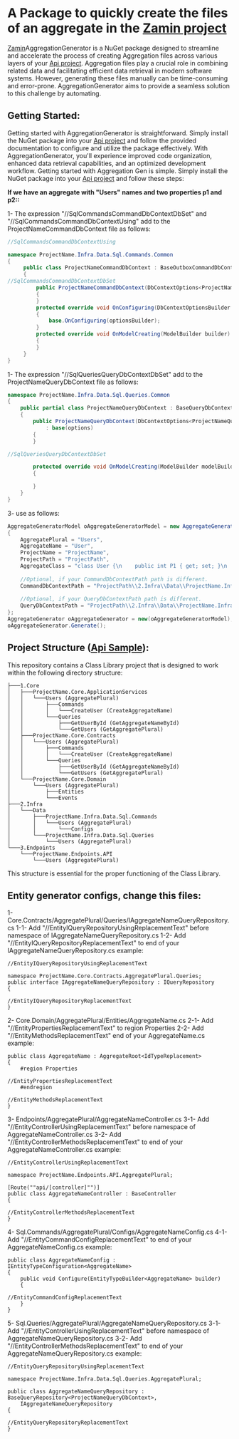 # A Package to quickly create the files of an aggregate in the [Zamin project](https://github.com/oroumand/Zamin)


[Zamin](https://github.com/oroumand/Zamin)AggregationGenerator is a NuGet package designed to streamline and accelerate the process of creating Aggregation files across various layers of your [Api project](https://github.com/sajad-mirzaei/ZaminSample1). Aggregation files play a crucial role in combining related data and facilitating efficient data retrieval in modern software systems. However, generating these files manually can be time-consuming and error-prone. AggregationGenerator aims to provide a seamless solution to this challenge by automating.

## Getting Started:
Getting started with AggregationGenerator is straightforward. Simply install the NuGet package into your [Api project](https://github.com/sajad-mirzaei/ZaminSample1) and follow the provided documentation to configure and utilize the package effectively. With AggregationGenerator, you'll experience improved code organization, enhanced data retrieval capabilities, and an optimized development workflow.
Getting started with Aggregation Gen is simple. Simply install the NuGet package into your [Api project](https://github.com/sajad-mirzaei/ZaminSample1) and follow these steps:

**If we have an aggregate with "Users" names and two properties p1 and p2::**

1- The expression "//SqlCommandsCommandDbContextDbSet" and "//SqlCommandsCommandDbContextUsing" add to the ProjectNameCommandDbContext file as follows:
```C#
//SqlCommandsCommandDbContextUsing

namespace ProjectName.Infra.Data.Sql.Commands.Common
{
	 public class ProjectNameCommandDbContext : BaseOutboxCommandDbContext
	 {
//SqlCommandsCommandDbContextDbSet
		 public ProjectNameCommandDbContext(DbContextOptions<ProjectNameCommandDbContext> options) : base(options)
		 {
		 }
		 protected override void OnConfiguring(DbContextOptionsBuilder optionsBuilder)
		 {
			 base.OnConfiguring(optionsBuilder);
		 }
		 protected override void OnModelCreating(ModelBuilder builder)
		 {
		 }
	 }
}
```

1- The expression "//SqlQueriesQueryDbContextDbSet" add to the ProjectNameQueryDbContext file as follows:
```C#
namespace ProjectName.Infra.Data.Sql.Queries.Common
{
	public partial class ProjectNameQueryDbContext : BaseQueryDbContext
	{
		public ProjectNameQueryDbContext(DbContextOptions<ProjectNameQueryDbContext> options)
			: base(options)
		{
		}

//SqlQueriesQueryDbContextDbSet

		protected override void OnModelCreating(ModelBuilder modelBuilder)
		{

		}
	}
}
```

3- use as follows:
```C#
AggregateGeneratorModel oAggregateGeneratorModel = new AggregateGeneratorModel()
{
	AggregatePlural = "Users",
	AggregateName = "User",
	ProjectName = "ProjectName",
	ProjectPath = "ProjectPath",
	AggregateClass = "class User {\n    public int P1 { get; set; }\n    public string P2 { get; set; }\n}",
	
	//Optional, if your CommandDbContextPath path is different.
	CommandDbContextPath = "ProjectPath\\2.Infra\\Data\\ProjectName.Infra.Data.Sql.Commands\\Common\\ProjectNameCommandDbContext.cs",
	
	//Optional, if your QueryDbContextPath path is different.
	QueryDbContextPath = "ProjectPath\\2.Infra\\Data\\ProjectName.Infra.Data.Sql.Queries\\Common\\ProjectNameQueryDbContext.cs"
};
AggregateGenerator oAggregateGenerator = new(oAggregateGeneratorModel);
oAggregateGenerator.Generate();
```

## Project Structure ([Api Sample](https://github.com/sajad-mirzaei/ZaminSample1)):

This repository contains a Class Library project that is designed to work within the following directory structure:
```Tree
├───1.Core
│   ├───ProjectName.Core.ApplicationServices
│   │   └───Users (AggregatePlural)
│   │       ├───Commands
│   │       │   └───CreateUser (CreateAggregateName)
│   │       └───Queries
│   │           ├───GetUserById (GetAggregateNameById)
│   │           └───GetUsers (GetAggregatePlural)
│   ├───ProjectName.Core.Contracts
│   │   └───Users (AggregatePlural)
│   │       ├───Commands
│   │       │   └───CreateUser (CreateAggregateName)
│   │       └───Queries
│   │           ├───GetUserById (GetAggregateNameById)
│   │           └───GetUsers (GetAggregatePlural)
│   └───ProjectName.Core.Domain
│       └───Users (AggregatePlural)
│           ├───Entities
│           └───Events
├───2.Infra
│   └───Data
│       ├───ProjectName.Infra.Data.Sql.Commands
│       │   └───Users (AggregatePlural)
│       │       └───Configs
│       └───ProjectName.Infra.Data.Sql.Queries
│           └───Users (AggregatePlural)
└───3.Endpoints
    └───ProjectName.Endpoints.API
        └───Users (AggregatePlural)
```

This structure is essential for the proper functioning of the Class Library.

## Entity generator configs, change this files:
1- Core.Contracts/AggregatePlural/Queries/IAggregateNameQueryRepository.cs
	1-1- Add "//EntityIQueryRepositoryUsingReplacementText" before namespace of IAggregateNameQueryRepository.cs
	1-2- Add "//EntityIQueryRepositoryReplacementText" to end of your IAggregateNameQueryRepository.cs 
example:
```
//EntityIQueryRepositoryUsingReplacementText

namespace ProjectName.Core.Contracts.AggregatePlural.Queries;
public interface IAggregateNameQueryRepository : IQueryRepository
{

//EntityIQueryRepositoryReplacementText
}
```


2- Core.Domain/AggregatePlural/Entities/AggregateName.cs
	2-1- Add "//EntityPropertiesReplacementText" to region Properties
	2-2- Add "//EntityMethodsReplacementText" end of your AggregateName.cs
example:
```
public class AggregateName : AggregateRoot<IdTypeReplacement>
{
    #region Properties

//EntityPropertiesReplacementText
    #endregion

//EntityMethodsReplacementText
}
```

3- Endpoints/AggregatePlural/AggregateNameController.cs
	3-1- Add "//EntityControllerUsingReplacementText" before namespace of AggregateNameController.cs
	3-2- Add "//EntityControllerMethodsReplacementText" to end of your AggregateNameController.cs 
example:
```
//EntityControllerUsingReplacementText

namespace ProjectName.Endpoints.API.AggregatePlural;

[Route(""api/[controller]"")]
public class AggregateNameController : BaseController
{

//EntityControllerMethodsReplacementText
}
```

4- Sql.Commands/AggregatePlural/Configs/AggregateNameConfig.cs
	4-1- Add "//EntityCommandConfigReplacementText" to end of your AggregateNameConfig.cs
example:
```
public class AggregateNameConfig : IEntityTypeConfiguration<AggregateName>
{
	public void Configure(EntityTypeBuilder<AggregateName> builder)
	{

//EntityCommandConfigReplacementText
	}
}
```

5- Sql.Queries/AggregatePlural/AggregateNameQueryRepository.cs
	3-1- Add "//EntityControllerUsingReplacementText" before namespace of AggregateNameQueryRepository.cs
	3-2- Add "//EntityControllerMethodsReplacementText" to end of your AggregateNameQueryRepository.cs 
example:
```
//EntityQueryRepositoryUsingReplacementText

namespace ProjectName.Infra.Data.Sql.Queries.AggregatePlural;

public class AggregateNameQueryRepository : BaseQueryRepository<ProjectNameQueryDbContext>,
    IAggregateNameQueryRepository
{

//EntityQueryRepositoryReplacementText
}
```